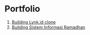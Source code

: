 # Portfolio
1. <a href="google">Building Lynk.id clone</a>
2. <a href="google">Building Sistem Informasi Ramadhan</a>

